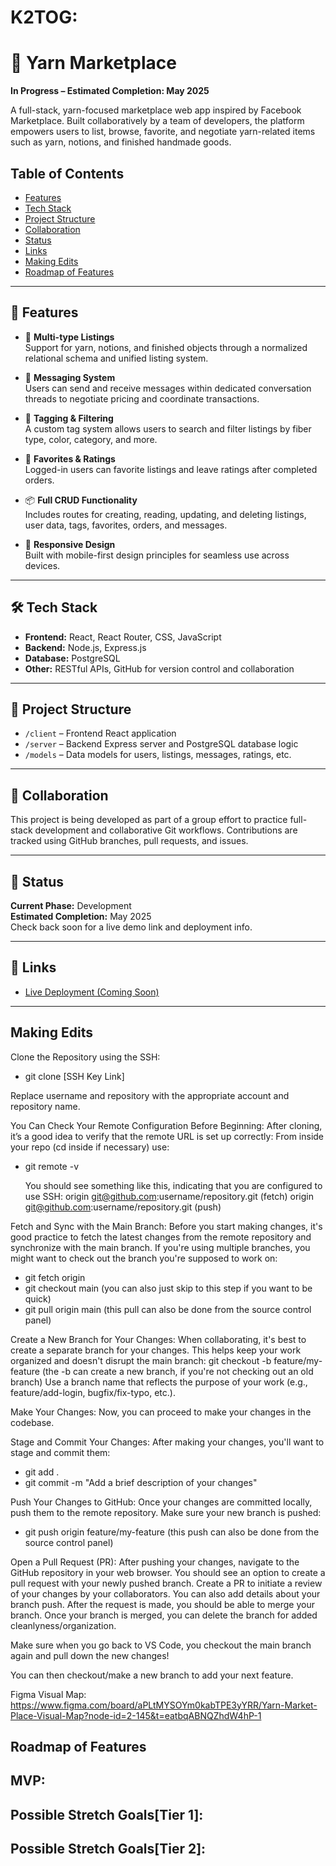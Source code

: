 # K2TOG: 

# 🧶 Yarn Marketplace

**In Progress – Estimated Completion: May 2025**

A full-stack, yarn-focused marketplace web app inspired by Facebook Marketplace. Built collaboratively by a team of developers, the platform empowers users to list, browse, favorite, and negotiate yarn-related items such as yarn, notions, and finished handmade goods.

## Table of Contents
- [Features](#features)
- [Tech Stack](#techstack)
- [Project Structure](#project-structure)
- [Collaboration](#collaboration)
- [Status](#status)
- [Links](#links)
- [Making Edits](#making-edits)
- [Roadmap of Features](#roadmap-of-features)


---

## 🚀 Features

- 🧵 **Multi-type Listings**  
  Support for yarn, notions, and finished objects through a normalized relational schema and unified listing system.

- 💬 **Messaging System**  
  Users can send and receive messages within dedicated conversation threads to negotiate pricing and coordinate transactions.

- 🔖 **Tagging & Filtering**  
  A custom tag system allows users to search and filter listings by fiber type, color, category, and more.

- 🌟 **Favorites & Ratings**  
  Logged-in users can favorite listings and leave ratings after completed orders.

- 📦 **Full CRUD Functionality**  
  Includes routes for creating, reading, updating, and deleting listings, user data, tags, favorites, orders, and messages.

- 📱 **Responsive Design**  
  Built with mobile-first design principles for seamless use across devices.

---

## 🛠️ Tech Stack

- **Frontend:** React, React Router, CSS, JavaScript  
- **Backend:** Node.js, Express.js  
- **Database:** PostgreSQL  
- **Other:** RESTful APIs, GitHub for version control and collaboration

---

## 🧩 Project Structure

- `/client` – Frontend React application  
- `/server` – Backend Express server and PostgreSQL database logic  
- `/models` – Data models for users, listings, messages, ratings, etc.

---

## 👥 Collaboration

This project is being developed as part of a group effort to practice full-stack development and collaborative Git workflows. Contributions are tracked using GitHub branches, pull requests, and issues.

---

## 📅 Status

**Current Phase:** Development  
**Estimated Completion:** May 2025  
Check back soon for a live demo link and deployment info.

---

## 🔗 Links

- [Live Deployment (Coming Soon)](#)

---

## Making Edits

Clone the Repository using the SSH:
+ git clone [SSH Key Link]

Replace username and repository with the appropriate account and repository name.

You Can Check Your Remote Configuration Before Beginning: 
After cloning, it’s a good idea to verify that the remote URL is set up correctly:
From inside your repo (cd inside if necessary) use:
+ git remote -v

  You should see something like this, indicating that you are configured to use SSH:
  origin  git@github.com:username/repository.git (fetch)
  origin  git@github.com:username/repository.git (push)

Fetch and Sync with the Main Branch: 
Before you start making changes, it's good practice to fetch the latest changes from the remote repository and synchronize with the main branch. If you're using multiple branches, you might want to check out the branch you're supposed to work on:
+ git fetch origin
+ git checkout main (you can also just skip to this step if you want to be quick) 
+ git pull origin main (this pull can also be done from the source control panel) 

Create a New Branch for Your Changes:
When collaborating, it's best to create a separate branch for your changes. This helps keep your work organized and doesn't disrupt the main branch:
git checkout -b feature/my-feature (the -b can create a new branch, if you're not checking out an old branch)
Use a branch name that reflects the purpose of your work (e.g., feature/add-login, bugfix/fix-typo, etc.).

Make Your Changes:
Now, you can proceed to make your changes in the codebase.

Stage and Commit Your Changes:
After making your changes, you'll want to stage and commit them:
+ git add .
+ git commit -m "Add a brief description of your changes"

Push Your Changes to GitHub:
Once your changes are committed locally, push them to the remote repository. Make sure your new branch is pushed:
+ git push origin feature/my-feature (this push can also be done from the source control panel)

Open a Pull Request (PR):
After pushing your changes, navigate to the GitHub repository in your web browser. You should see an option to create a pull request with your newly pushed branch. Create a PR to initiate a review of your changes by your collaborators. You can also add details about your branch push.
After the request is made, you should be able to merge your branch.
Once your branch is merged, you can delete the branch for added cleanlyness/organization. 

Make sure when you go back to VS Code, you checkout the main branch again and pull down the new changes!

You can then checkout/make a new branch to add your next feature. 


Figma Visual Map: https://www.figma.com/board/aPLtMYSOYm0kabTPE3yYRR/Yarn-Market-Place-Visual-Map?node-id=2-145&t=eatbqABNQZhdW4hP-1

## Roadmap of Features

MVP:
-


Possible Stretch Goals[Tier 1]:
-


Possible Stretch Goals[Tier 2]:
-
